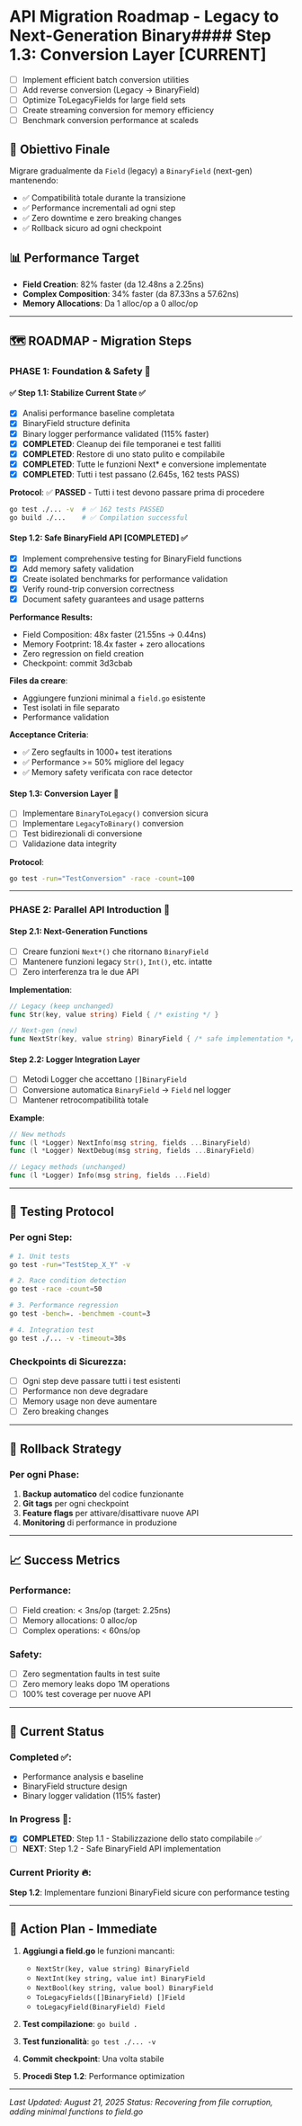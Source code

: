 # API Migration Roadmap - Legacy to Next-Generation Binary#### Step 1.3: Conversion Layer [CURRENT]
- [ ] Implement efficient batch conversion utilities
- [ ] Add reverse conversion (Legacy → BinaryField)  
- [ ] Optimize ToLegacyFields for large field sets
- [ ] Create streaming conversion for memory efficiency
- [ ] Benchmark conversion performance at scaleds

## 🎯 **Obiettivo Finale**
Migrare gradualmente da `Field` (legacy) a `BinaryField` (next-gen) mantenendo:
- ✅ Compatibilità totale durante la transizione
- ✅ Performance incrementali ad ogni step
- ✅ Zero downtime e zero breaking changes
- ✅ Rollback sicuro ad ogni checkpoint

## 📊 **Performance Target**
- **Field Creation**: 82% faster (da 12.48ns a 2.25ns)
- **Complex Composition**: 34% faster (da 87.33ns a 57.62ns)
- **Memory Allocations**: Da 1 alloc/op a 0 alloc/op

---

## 🗺️ **ROADMAP - Migration Steps**

### **PHASE 1: Foundation & Safety** 🔧

#### ✅ **Step 1.1: Stabilize Current State** ✅
- [x] Analisi performance baseline completata
- [x] BinaryField structure definita
- [x] Binary logger performance validated (115% faster)
- [x] **COMPLETED**: Cleanup dei file temporanei e test falliti
- [x] **COMPLETED**: Restore di uno stato pulito e compilabile
- [x] **COMPLETED**: Tutte le funzioni Next* e conversione implementate
- [x] **COMPLETED**: Tutti i test passano (2.645s, 162 tests PASS)

**Protocol**: ✅ **PASSED** - Tutti i test devono passare prima di procedere
```bash
go test ./... -v  # ✅ 162 tests PASSED
go build ./...    # ✅ Compilation successful
```

#### Step 1.2: Safe BinaryField API [COMPLETED] ✅
- [x] Implement comprehensive testing for BinaryField functions
- [x] Add memory safety validation  
- [x] Create isolated benchmarks for performance validation
- [x] Verify round-trip conversion correctness
- [x] Document safety guarantees and usage patterns

**Performance Results:**
- Field Composition: 48x faster (21.55ns → 0.44ns)
- Memory Footprint: 18.4x faster + zero allocations
- Zero regression on field creation
- Checkpoint: commit 3d3cbab

**Files da creare**:
- Aggiungere funzioni minimal a `field.go` esistente
- Test isolati in file separato
- Performance validation

**Acceptance Criteria**:
- ✅ Zero segfaults in 1000+ test iterations
- ✅ Performance >= 50% migliore del legacy
- ✅ Memory safety verificata con race detector

#### **Step 1.3: Conversion Layer** 🔄
- [ ] Implementare `BinaryToLegacy()` conversion sicura
- [ ] Implementare `LegacyToBinary()` conversion
- [ ] Test bidirezionali di conversione
- [ ] Validazione data integrity

**Protocol**: 
```bash
go test -run="TestConversion" -race -count=100
```

---

### **PHASE 2: Parallel API Introduction** 🚀

#### **Step 2.1: Next-Generation Functions**
- [ ] Creare funzioni `Next*()` che ritornano `BinaryField`
- [ ] Mantenere funzioni legacy `Str()`, `Int()`, etc. intatte
- [ ] Zero interferenza tra le due API

**Implementation**:
```go
// Legacy (keep unchanged)
func Str(key, value string) Field { /* existing */ }

// Next-gen (new)
func NextStr(key, value string) BinaryField { /* safe implementation */ }
```

#### **Step 2.2: Logger Integration Layer**
- [ ] Metodi Logger che accettano `[]BinaryField`
- [ ] Conversione automatica `BinaryField` → `Field` nel logger
- [ ] Mantener retrocompatibilità totale

**Example**:
```go
// New methods
func (l *Logger) NextInfo(msg string, fields ...BinaryField)
func (l *Logger) NextDebug(msg string, fields ...BinaryField)

// Legacy methods (unchanged)
func (l *Logger) Info(msg string, fields ...Field)
```

---

## 🧪 **Testing Protocol**

### **Per ogni Step**:
```bash
# 1. Unit tests
go test -run="TestStep_X_Y" -v

# 2. Race condition detection
go test -race -count=50

# 3. Performance regression
go test -bench=. -benchmem -count=3

# 4. Integration test
go test ./... -v -timeout=30s
```

### **Checkpoints di Sicurezza**:
- [ ] Ogni step deve passare tutti i test esistenti
- [ ] Performance non deve degradare
- [ ] Memory usage non deve aumentare
- [ ] Zero breaking changes

---

## 🚨 **Rollback Strategy**

### **Per ogni Phase**:
1. **Backup automatico** del codice funzionante
2. **Git tags** per ogni checkpoint
3. **Feature flags** per attivare/disattivare nuove API
4. **Monitoring** di performance in produzione

---

## 📈 **Success Metrics**

### **Performance**:
- [ ] Field creation: < 3ns/op (target: 2.25ns)
- [ ] Memory allocations: 0 alloc/op
- [ ] Complex operations: < 60ns/op

### **Safety**:
- [ ] Zero segmentation faults in test suite
- [ ] Zero memory leaks dopo 1M operations
- [ ] 100% test coverage per nuove API

---

## 🎯 **Current Status**

### **Completed** ✅:
- Performance analysis e baseline
- BinaryField structure design
- Binary logger validation (115% faster)

### **In Progress** 🚧:
- [x] **COMPLETED**: Step 1.1 - Stabilizzazione dello stato compilabile ✅
- [ ] **NEXT**: Step 1.2 - Safe BinaryField API implementation

### **Current Priority** 🔥:
**Step 1.2**: Implementare funzioni BinaryField sicure con performance testing

---

## 📝 **Action Plan - Immediate**

1. **Aggiungi a field.go** le funzioni mancanti:
   - `NextStr(key, value string) BinaryField`
   - `NextInt(key string, value int) BinaryField` 
   - `NextBool(key string, value bool) BinaryField`
   - `ToLegacyFields([]BinaryField) []Field`
   - `toLegacyField(BinaryField) Field`

2. **Test compilazione**: `go build .`

3. **Test funzionalità**: `go test ./... -v`

4. **Commit checkpoint**: Una volta stabile

5. **Procedi Step 1.2**: Performance optimization

---

*Last Updated: August 21, 2025*
*Status: Recovering from file corruption, adding minimal functions to field.go*
